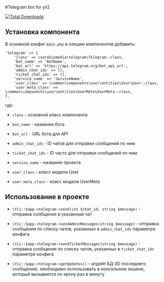 #Telegram bot for yii2

[![Total Downloads](https://img.shields.io/packagist/dt/sorokinmedia/yii2-telegram-bot.svg)](https://packagist.org/packages/sorokinmedia/yii2-telegram-bot)

## Установка компонента
В основной конфиг `main.php` в секцию компонентов добавить:

```
'telegram' => [
    'class' => \sorokinmedia\telegram\Telegram::class,
    'bot_name' => 'BotName',
    'bot_url' => 'https://api.telegram.org/bot_api_url',
    'admin_chat_ids' => [],
    'ticket_chat_ids' => [],
    'service_name' => 'ServiceName',
    'user_class' => \common\components\user\entities\User\User::class,
    'user_meta_class' => \common\components\user\entities\UserMeta\UserMeta::class,
],
```

где: 

+ `class` - основной класс компонента

+ `bot_name` - название бота

+ `bot_url` - URL бота для API

+ `admin_chat_ids` - ID чатов для отправки сообщений по ним

+ `ticket_chat_ids` - ID часто для отправки сообщений по ним

+ `service_name` - название проекта

+ `user_class` - класс модели User

+ `user_meta_class` - класс модели UserMeta

## Использование в проекте

+ `\Yii::$app->telegram->send(int $chat_id, string $message)` - отправка сообщения в указанный чат

+ `\Yii::$app->telegram->sendAdminMessages(string $message)` - отправка сообщения по списку чатов, указанных в `admin_chat_ids` параметре конфига

+ `\Yii::$app->telegram->sendTicketMessages(string $message)` - отправка сообщения по списку чатов, указанных в `ticket_chat_ids` параметре конфига

+ `\Yii::$app->telegram->getUpdates()` - апдейт БД (ID последнего сообщения). необходимо использовать в консольном экшене, который вызывается по крону раз в минуту
